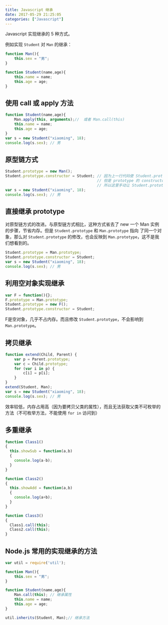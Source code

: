 ```yaml
---
title: Javascript 继承
date: 2017-05-29 21:25:05
categories: ["Javascript"]
---
```

Javascript 实现继承的 5 种方式。


例如实现 `Student` 对 `Man` 的继承：

```javascript
function Man(){
    this.sex = "男";
}

function Student(name,age){
    this.name = name;
    this.age = age;
}
```

## 使用 call 或 apply 方法

```javascript
function Student(name,age){
    Man.apply(this, arguments);//  或者 Man.call(this)
    this.name = name;
    this.age = age;
}
var s = new Student("xiaoming", 18);
console.log(s.sex); // 男
```

## 原型链方式

```javascript
Student.prototype = new Man();
Student.prototype.constructor = Student; // 因为上一行代码使 Student.prototype.constructor 指向了 Man 的构造函数，
                                         // 但是 prototype 的 constructor 属性都应该指向它的构造函数，
                                         // 所以这里手动让 Student.prototype.constructor 指向 Student
var s = new Student("xiaoming", 18);
console.log(s.sex); // 男
```

## 直接继承 prototype

对原型链方式的改进。与原型链方式相比，这种方式省去了 new 一个 Man 实例的步骤，节省内存。但是 `Student.prototype` 和 `Man.prototype` 指向
了同一个对象，那么对 `Student.prototype` 的修改，也会反映到 `Man.prototype`，这不是我们想看到的。

```javascript
Student.prototype = Man.prototype;
Student.prototype.constructor = Student;
var s = new Student("xiaoming", 18);
console.log(s.sex); // 男
```

## 利用空对象实现继承

```javascript
var F = function(){};
F.prototype = Man.prototype;
Student.prototype = new F();
Student.prototype.constructor = Student;
```

F是空对象，几乎不占内存。而且修改 `Student.prototype`，不会影响到 `Man.prototype`。

## 拷贝继承

```javascript
function extend(Child, Parent) {
    var p = Parent.prototype;
    var c = Child.prototype;
    for (var i in p) {
        c[i] = p[i];
    }
}
extend(Student, Man);
var s = new Student("xiaoming", 18);
console.log(s.sex); // 男

```

效率较低，内存占用高（因为要拷贝父类的属性），而且无法获取父类不可枚举的方法（不可枚举方法，不能使用 `for in` 访问到）

## 多重继承

```javascript
function Class1()
{
  this.showSub = function(a,b)
  {
    console.log(a-b);
  }
}

function Class2()
{
  this.showAdd = function(a,b)
  {
    console.log(a+b);
  }
}

function Class3()
{
  Class1.call(this);
  Class2.call(this);
}
```

## Node.js 常用的实现继承的方法

```javascript
var util = require('util');

function Man(){
    this.sex = "男";
}

function Student(name,age){
    Man.call(this); // 继承属性
    this.name = name;
    this.age = age;
}

util.inherits(Student, Man);// 继承方法
```
